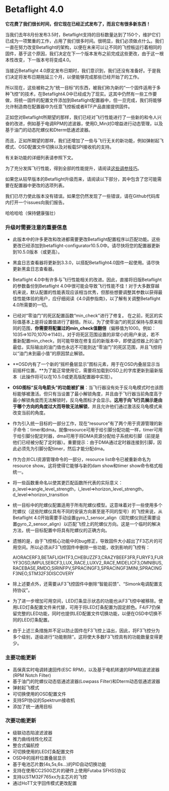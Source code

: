 # Betaflight 4.0

**它花费了我们很长时间，但它现在已经正式发布了，而且它有很多新东西！**

当我们去年8月份发布3.5时，Betaflight支持的目标数量达到了150个，维护它们已成为一项繁重的工作，占用了我们很多时间。很明显，我们必须做点什么。我们一直在努力改变Betaflight的架构，以便在未来可以让不同的飞控板运行着相同的固件，基于这个原因，我们决定在下一个版本发布之前完成这些更改，由于这一根本性改变，下一版本号将变成4.0。

当接近Betaflight 4.0原定发布日期时，我们意识到，我们还没有准备好。于是我们决定将发布日期拖延三个月，以便能够完成那些已经开始了的工作。

所以现在，这些被称之为“统一目标”的东西，被我们称为新的“一个固件适用于多种飞控”的技术，在Betaflight4.0中已经成为了现实。这其中仍然有一些工作要做，将统一固件的配置文件添加到Betaflight配置器中，但一旦完成，我们将能够允许制造商在配置器中为任意飞控板或者RTF产品直接提供固件。

正如您对Betaflight所期望的那样，我们已经对飞行性能进行了一些新的和令人兴奋的改进，例如基于电调RPM的滤波器，使用D\_Min对D增益进行动态管理，以及基于油门的动态陀螺仪和Dterm低通滤波器。

而且，正如所期望的那样，我们还增加了一些与飞行无关的新功能，例如弹射起飞模式、OSD配置文件切换以及对板载SPI接收机的支持。

有关新功能的详细列表请参照下文。

为了充分发挥飞行性能，得到全部的性能提升，请阅读[这些调参技巧](../tuning-notes/betaflight-4.0.md)。

如果您从较早版本的Betaflight升级而来，请阅读以下部分，其中包含了您可能需要在配置器中更改的选项列表。

我们已尽力使此版本没有错误。如果您仍然发现了一些错误，请在Github代码库内打开一个issues向我们报告。

哈哈哈哈（保持健康强壮）

### **升级时需要注意的重要信息**

* 此版本中的许多更改和改进都需要更改Betaflight配置程序以匹配功能。这些更改已经添加到betaflight-configurator10.5.0中。请尽快将您的配置器更新到10.5.0版本（或更高）。 
* 黑盒日志查看器将更新到3.3.0，以搭配Betaflight4.0固件一起使用。请尽快更新黑盒日志查看器。
* Betaflight 4.0中有许多与飞行性能相关的改进。因此，直接将旧版Betaflight的参数备份到Betaflight 4.0中很可能会导致飞行性能不佳！对于大多数穿越机来说，默认配置的性能表现应该相当优秀，但那些想要调整其参数以获得最佳性能体验的用户，应仔细阅读《4.0调参指南》，以了解有关调整Betaflight 4.0所需要的一切。
* 已经对“零油门”的死区配置函数“min\_check”进行了修复。 在之前，死区的实际值基本上是将设置值进行了翻倍。所以，为了使零油门的死区保持与原来相同的范围，**你需要将配置过的min\_check值翻倍**（偏移值为1000。例如：1035=&gt;1070,1070=&gt;1140）。对于将死区范围设置的非常小的用户来说，若不重新配置min\_check，则可能导致在修复后的新版本中，即使遥控器上的油门最低，实际输出的油门值也永远不可能到达“零油门”的死区范围，并且飞控将以“油门未到最小值”的原因禁止解锁。
* **OSD内有了一个新的“摇杆叠层显示”图标元素，用于在OSD内叠层显示当前摇杆位置。**为了能正常使用它，需要将加载到OSD上的字库更新到最新版本（此操作将可以在10.5.0或更高版配置器中实现）。
* **OSD图标“反乌龟箭头”的功能被扩展**：当飞行器没有处于反乌龟模式时也该图标能够被激活。但只有当设置了最小解锁角度，并且由于飞行器当前角度高于最小解锁角度而无法解锁时，反乌龟图标才会显示。**这用于向飞行员展示是由于哪个方向的角度过大而导致无法解锁**，并且允许他们通过激活反乌龟模式来改变当前的角度。
* 作为引入统一目标的一部分工作，现在“resource”有了两个用于资源管理的新子命令：timer和dma。就像resource可用于给引脚分配功能一样，timer可用于给引脚分配定时器，dma可用于将DMA资源分配给子系统和引脚（前提是他们已经被分配了定时器）。重要提示：由于DMA通过定时器连接到引脚，因此必须先为引脚分配timer，然后才能分配dma。
* 作为合并CLI资源管理命令的一部分，resource list命令已被重新命名为 resource show。这将使得它能够与新的dam show和timer show命令格式相统一。
* 将一些函数重命名以使其更匹配函数所代表的实际意义：p\_level=&gt;angle\_level\_strength，i\_level=&gt;horizon\_level\_strength，d\_level=&gt;horizon\_transition
* 统一目标中的陀螺仪配置适用于所有陀螺仪模型。这意味着对于一些使用多个陀螺仪（这些陀螺仪具有不同的安装方向甚至是不同的型号）的飞控来说，从Betaflight 4.0开始需要手动设置gyro\_1\_sensor\_align（双陀螺仪则还需要设置gyro\_2\_sensor\_align）以匹配飞控上的陀螺仪方向。这是一个临时的解决方法，统一目标配置中将具有陀螺仪的正确方向。
* 遗憾的是，由于飞控核心功能中的bug修正，导致固件大小超出了F3芯片的可用空间。所以必须从F3飞控固件中删除一些功能，收到影响的飞控有：

  AIORACERF3,BETAFLIGHTF3,CHEBUZZF3,CRAZYBEEF3FR,FURYF3,FURYF3OSD,IMPULSERCF3,LUX\_RACE,LUXV2\_RACE,MIDELICF3,OMNIBUS,RACEBASE,RMDO,SIRINFPV,SPRACINGF3,SPRACINGF3MINI,SPRACINGF3NEO,STM32F3DISCOVERY

* 除上述要点外，还需要从F3飞控固件中删除“智能前馈”、“Simonk电调配置支持协议”。
* 为了进一步增加可用空间，LED灯条显示状态的功能也从F3飞控中被移除。使用LED灯条配置文件来代替，可用于将LED灯条配置为固定颜色。F4/F7仍保留完整的LED功能，同时也提供LED配置文件切换功能，以便在OSD中切换不同的LED灯条配置。
* 由于上述三条措施并不足以防止固件在F3飞控上溢出，因此，将F3飞控分为多个级别，逐级进行“功能剔除”。这将使大多数F3飞控具有的功能数量变得更少。

### **主要功能更新**

* 高保真实时电调转速回传\(ESC RPM\)，以及基于电机转速的RPM陷波滤波器\(RPM Notch Filter\)
* 基于油门的陀螺仪动态低通滤波器\(Lowpass Filter\)和Dterm动态低通滤波器
* 弹射起飞模式
* 可切换使用的OSD配置文件
* 支持SPI协议的Spektrum接收机
* 添加了统一通用目标

### **次要功能更新**

* 级联动态陷波滤波器
* 推力曲线线性化校正
* 整合式偏航控
* 可切换使用的LED灯条配置文件
* OSD中的摇杆位置叠层显示
* 基于电池芯片数\(4s,5s,6s…\)的PID自动切换功能
* 支持在使用CC2500芯片的硬件上使用Futaba SFHSS协议
* 支持以STM32F765xx为主芯片的飞控
* 通过HoTT文字回传模式更改配置

